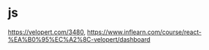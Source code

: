 # js
https://velopert.com/3480, https://www.inflearn.com/course/react-%EA%B0%95%EC%A2%8C-velopert/dashboard
